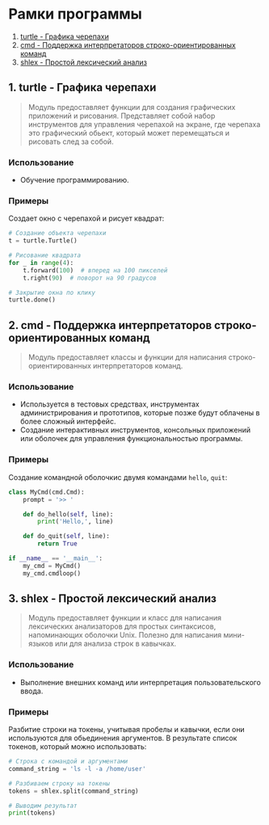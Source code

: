 # Рамки программы
1. [turtle - Графика черепахи](#1)
2. [cmd - Поддержка интерпретаторов строко-ориентированных команд](#2)
3. [shlex - Простой лексический анализ](#3)


## <div id="1">1. turtle - Графика черепахи</div>
> Модуль предоставляет функции для создания графических приложений и рисования. Представляет собой набор инструментов для управления черепахой на экране, где черепаха это графический обьект, который может перемещаться и рисовать след за собой.
### Использование
- Обучение программированию.
### Примеры
Создает окно с черепахой и рисует квадрат:
```python
# Создание объекта черепахи
t = turtle.Turtle()

# Рисование квадрата
for _ in range(4):
    t.forward(100)  # вперед на 100 пикселей
    t.right(90)  # поворот на 90 градусов

# Закрытие окна по клику
turtle.done()
```


## <div id="2">2. cmd - Поддержка интерпретаторов строко-ориентированных команд</div>
> Модуль предоставляет классы и функции для написания строко-ориентированных интерпретаторов команд.
### Использование
- Используется в тестовых средствах, инструментах администрирования и прототипов, которые позже будут облачены в более сложный интерфейс.
- Создание интерактивных инструментов, консольных приложений или оболочек для управления функциональностью программы.
### Примеры
Создание командной оболочкис двумя командами `hello`, `quit`:
```python
class MyCmd(cmd.Cmd):
    prompt = '>> '

    def do_hello(self, line):
        print('Hello,', line)

    def do_quit(self, line):
        return True

if __name__ == '__main__':
    my_cmd = MyCmd()
    my_cmd.cmdloop()
```


## <div id="3">3. shlex - Простой лексический анализ</div>
> Модуль предоставляет функции и класс для написания лексических анализаторов для простых синтаксисов, напоминающих оболочки Unix. Полезно для написания мини-языков или для анализа строк в кавычках.
### Использование
- Выполнение внешних команд или интерпретация пользовательского ввода.
### Примеры
Разбитие строки на токены, учитывая пробелы и кавычки, если они используются для обьединения аргументов. В результате список токенов, который можно использовать:
```python
# Строка с командой и аргументами
command_string = 'ls -l -a /home/user'

# Разбиваем строку на токены
tokens = shlex.split(command_string)

# Выводим результат
print(tokens)
```
